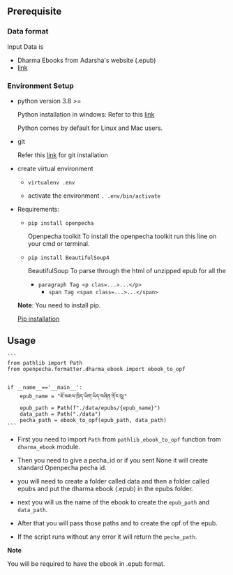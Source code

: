 ## Prerequisite


### Data format
 
 Input Data is

- Dharma Ebooks from Adarsha's website (.epub)
- [link](https://dharmaebooks.org)

### Environment Setup


 - python version 3.8 >=

    Python installation in windows: Refer to this [link](https://www.tutorialspoint.com/how-to-install-python-in-windows)

    Python comes by default for Linux and Mac users.


 - git
    
    Refer this [link](https://git-scm.com/downloads) for git installation


 - create virtual environment

    - `virtualenv .env`

    - activate the environment `. .env/bin/activate`


 - Requirements:

    - `pip install openpecha`
        
        Openpecha toolkit
        To install the openpecha toolkit run this line on your cmd or terminal.
    
    - `pip install BeautifulSoup4`

        BeautifulSoup
        To parse through the html of unzipped epub for all the 

        - `paragraph Tag <p clas=...>...</p>`
            - `span Tag <span class=...>...</span>`

    **Note**: You need to install pip. 
    
    [Pip installation](https://pip.pypa.io/en/stable/installation/) 


## Usage

    ```
    from pathlib import Path
    from openpecha.formatter.dharma_ebook import ebook_to_opf


    if __name__=='__main__':   
        epub_name = "ཇོ་མཇལ་ཁྲིད་ཡིག་ཡིད་བཞིན་ནོར་བུ།"
        epub_path = Path(f"./data/epubs/{epub_name}")
        data_path = Path("./data")
        pecha_path = ebook_to_opf(epub_path, data_path)
    ```

- First you need to import `Path` from `pathlib` ,`ebook_to_opf` function from `dharma_ebook` module.

- Then you need to give a pecha_id or if you sent None it will create standard Openpecha pecha id.

- you will need to create a folder called data and then a folder called epubs and put the dharma ebook (.epub) in the epubs folder.

- next you will us the name of the ebook to create the `epub_path` and `data_path`.

- After that you will pass those paths and to create the opf of the epub.

- If the script runs without any error it will return the `pecha_path`.


**Note**

You will be required to have the ebook in .epub format. 
